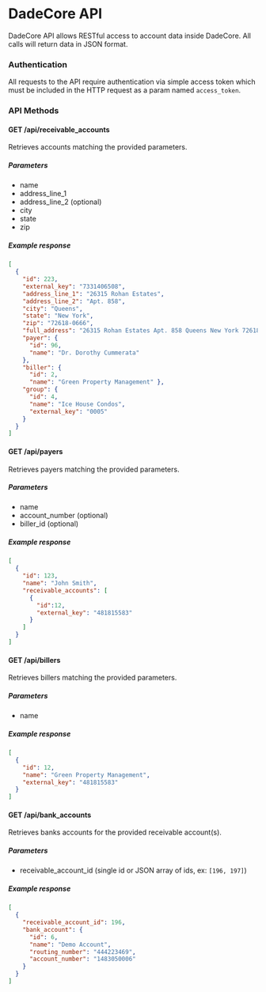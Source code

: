 DadeCore API
============

DadeCore API allows RESTful access to account data inside DadeCore. All calls will return data in JSON format.

### Authentication

All requests to the API require authentication via simple access token which must be included in the HTTP request as a param named `access_token`.

### API Methods

#### GET /api/receivable_accounts
Retrieves accounts matching the provided parameters.

##### Parameters
- name
- address_line_1
- address_line_2 (optional)
- city
- state
- zip

##### Example response
```json
[
  { 
    "id": 223,
    "external_key": "7331406508",
    "address_line_1": "26315 Rohan Estates",
    "address_line_2": "Apt. 858",
    "city": "Queens",
    "state": "New York",
    "zip": "72618-0666",
    "full_address": "26315 Rohan Estates Apt. 858 Queens New York 72618-0666",
    "payer": { 
      "id": 96, 
      "name": "Dr. Dorothy Cummerata"
    }, 
    "biller": {
      "id": 2, 
      "name": "Green Property Management" },
    "group": {
      "id": 4, 
      "name": "Ice House Condos", 
      "external_key": "0005" 
    }
  }
]
```

#### GET /api/payers
Retrieves payers matching the provided parameters.

##### Parameters
- name
- account_number (optional)
- biller_id (optional)

##### Example response
```json
[
  { 
    "id": 123,
    "name": "John Smith",
    "receivable_accounts": [
      { 
        "id":12,
        "external_key": "481815583"
      }
    ]
  }
]
```

#### GET /api/billers
Retrieves billers matching the provided parameters.

##### Parameters
- name

##### Example response
```json
[
  { 
    "id": 12,
    "name": "Green Property Management",
    "external_key": "481815583"
  }
]
```

#### GET /api/bank_accounts
Retrieves banks accounts for the provided receivable account(s).

##### Parameters
- receivable_account_id (single id or JSON array of ids, ex: `[196, 197]`)

##### Example response
```json
[
  { 
    "receivable_account_id": 196,
    "bank_account": { 
      "id": 6,
      "name": "Demo Account",
      "routing_number": "444223469",
      "account_number": "1483050006"
    }
  }
]
```